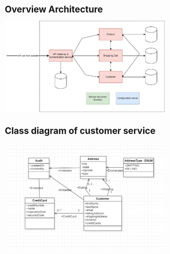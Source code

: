 # Overview Architecture

![EA architect.drawio.png](/.attachments/EA%20architect.drawio-3e000f0e-4c52-4b35-878f-b72ee4117b57.png)

# Class diagram of customer service

![class diagram of customer.png](/.attachments/class%20diagram%20of%20customer-7ce055e3-b4af-4bcd-a45f-eb4d2d05cfb8.png)